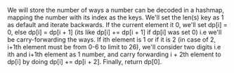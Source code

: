 We will store the number of ways a number can be decoded in a hashmap, mapping the number with its index as the keys. We'll set the len(s) key as 1 as default and iterate backwards. If the current element it 0, we'll set dp[i] = 0, else dp[i] = dp[i + 1] (its like dp[i] += dp[i + 1] if dp[i] was set 0) i.e we'll be carry-forwarding the ways. If ith element is 1 or if it is 2 (in case of 2, i+1th element must be from 0-6 to limit to 26), we'll consider two digits i.e ith and i+1th element as 1 number, and carry forwarding i + 2th element to dp[i] by doing dp[i] += dp[i + 2]. Finally, return dp[0].
